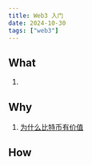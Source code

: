 ```yaml
---
title: Web3 入门
date: 2024-10-30
tags: ["web3"]
---
```


## What

1. 

## Why

1. [为什么比特币有价值](https://academy.binance.com/zh/articles/why-does-bitcoin-have-value)


## How

